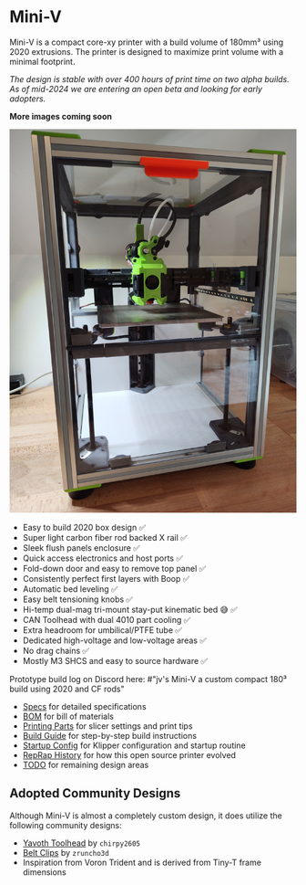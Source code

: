 # Mini-V

Mini-V is a compact core-xy printer with a build volume of 180mm³ using 2020 extrusions. The printer is designed to maximize print volume with a minimal footprint.

*The design is stable with over 400 hours of print time on two alpha builds. As of mid-2024 we are entering an open beta and looking for early adopters.*

__More images coming soon__

<p align="center">
  <img width="600" src="images/Mini-V_Front_sept_2024.jpg">
</p>

- Easy to build 2020 box design ✅
- Super light carbon fiber rod backed X rail ✅
- Sleek flush panels enclosure ✅
- Quick access electronics and host ports ✅
- Fold-down door and easy to remove top panel ✅
- Consistently perfect first layers with Boop ✅
- Automatic bed leveling ✅
- Easy belt tensioning knobs ✅
- Hi-temp dual-mag tri-mount stay-put kinematic bed 😅 ✅
- CAN Toolhead with dual 4010 part cooling ✅
- Extra headroom for umbilical/PTFE tube ✅
- Dedicated high-voltage and low-voltage areas ✅
- No drag chains ✅
- Mostly M3 SHCS and easy to source hardware ✅

Prototype build log on Discord here: #"jv's Mini-V a custom compact 180³ build using 2020 and CF rods"

- [Specs](./docs/Specs.md) for detailed specifications
- [BOM](./docs/BOM.md) for bill of materials
- [Printing Parts](./docs/PrintingParts.md) for slicer settings and print tips
- [Build Guide](./docs/BOM.md) for step-by-step build instructions
- [Startup Config](./docs/StartupConfig.md) for Klipper configuration and startup routine
- [RepRap History](./docs/RepRapHistory.md) for how this open source printer evolved
- [TODO](./docs/TODO.md) for remaining design areas


## Adopted Community Designs
Although Mini-V is almost a completely custom design, it does utilize the following community designs:

- [Yavoth Toolhead](https://github.com/chirpy2605/voron) by `chirpy2605`
- [Belt Clips](https://github.com/zruncho3d/vampire_bat) by `zruncho3d`
- Inspiration from Voron Trident and is derived from Tiny-T frame dimensions
